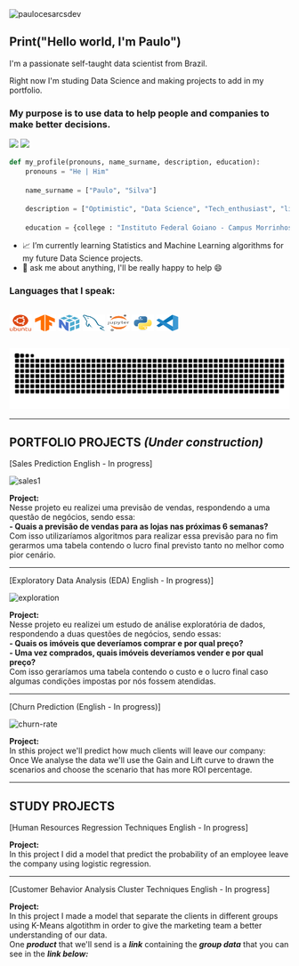 <img src="https://komarev.com/ghpvc/?username=paulocesarcsdev&color=yellow&style=flat-square" alt="paulocesarcsdev" />

<h2> Print("Hello world, I'm Paulo") </h2>

I'm a passionate self-taught data scientist from Brazil. 

Right now I'm studing Data Science and making projects to add in my portfolio.

<h3> My purpose is to use data to help people and companies to make better decisions.</h3>

<a href = "mailto:paulocesarcs.info@gmail.com"><img src="https://img.shields.io/badge/-Gmail-%23333?style=for-the-badge&logo=gmail&logoColor=white" target="_blank"></a>
<a href="https://www.linkedin.com/in/paulocearcs/" target="_blank"><img src="https://img.shields.io/badge/-LinkedIn-%230077B5?style=for-the-badge&logo=linkedin&logoColor=white" target="_blank"></a> 

```python
def my_profile(pronouns, name_surname, description, education):
    pronouns = "He | Him"
    
    name_surname = ["Paulo", "Silva"]
    
    description = ["Optimistic", "Data Science", "Tech_enthusiast", "life_learning"]
    
    education = {college : "Instituto Federal Goiano - Campus Morrinhos", year_start : 2018, year_end : 2022}  
```

- 📈 I’m currently learning Statistics and Machine Learning algorithms for my future Data Science projects.
- 💬  ask me about anything, I'll be really happy to help 😄

### Languages that I speak:
<div style="display: inline_block"><br>
  <img align="center" alt="Denis-Ub" height="30" width="40" src="https://github.com/devicons/devicon/blob/master/icons/ubuntu/ubuntu-plain-wordmark.svg">
  <img align="center" alt="Denis-TS" height="30" width="40" src="https://github.com/devicons/devicon/blob/master/icons/tensorflow/tensorflow-original.svg">
  <img align="center" alt="Denis-Numpy" height="30" width="40" src="https://github.com/devicons/devicon/blob/master/icons/numpy/numpy-original.svg">
  <img align="center" alt="Denis-SQL" height="30" width="40" src="https://github.com/devicons/devicon/blob/master/icons/mysql/mysql-original.svg">
  <img align="center" alt="Denis-Jup" height="30" width="40" src="https://github.com/devicons/devicon/blob/master/icons/jupyter/jupyter-original-wordmark.svg">
  <img align="center" alt="Denis-Python" height="30" width="40" src="https://raw.githubusercontent.com/devicons/devicon/master/icons/python/python-original.svg">
  <img align="center" alt="Denis-Vs" height="30" width="40" src="https://github.com/devicons/devicon/blob/master/icons/vscode/vscode-original.svg">

</div>
  
  ##
 
<div> 

  ![Snake animation](https://github.com/denisshiki/denisshiki/blob/output/github-contribution-grid-snake.svg)
 
</div>

___

## PORTFOLIO PROJECTS ***(Under construction)***


[Sales Prediction English - In progress] <br>

![sales1](https://user-images.githubusercontent.com/46419374/142772248-ab333a7b-71f8-43f0-a0ff-10a569378890.jpg)


**Project:** <br> Nesse projeto eu realizei uma previsão de vendas, respondendo a uma questão de negócios, sendo essa: <br>
<strong> - Quais a previsão de vendas para as lojas nas próximas 6 semanas? </strong><br>
Com isso utilizaríamos algoritmos para realizar essa previsão para no fim gerarmos uma tabela contendo o lucro final previsto tanto no melhor como pior cenário.
___

[Exploratory Data Analysis (EDA) English - In progress)] <br>

![exploration](https://user-images.githubusercontent.com/46419374/142772295-14daadd9-73e1-4e61-b524-cc4fc784b2f6.jpeg)

**Project:** <br> Nesse projeto eu realizei um estudo de análise exploratória de dados, respondendo a duas questões de negócios, sendo essas: <br>
<strong> - Quais os imóveis que deveríamos comprar e por qual preço? </strong><br>
<strong> - Uma vez comprados, quais imóveis deveríamos vender e por qual preço? </strong><br>
Com isso geraríamos uma tabela contendo o custo e o lucro final caso algumas condições impostas por nós fossem atendidas.
___

[Churn Prediction (English - In progress)] <br>

![churn-rate](https://user-images.githubusercontent.com/46419374/142772622-524c1d88-9561-44e3-a536-f1aa9d82e7fb.png)

**Project:** <br> In sthis project we'll  predict how much clients will leave our company: <br>
Once We analyse the data we'll use the Gain and Lift curve to drawn the scenarios and choose the scenario that has more ROI percentage.

___
## STUDY PROJECTS

[Human Resources Regression Techniques English - In progress] <br>

**Project:** <br> In this project I did a model that predict the probability of an employee leave the company using logistic regression.

___

[Customer Behavior Analysis Cluster Techniques English - In progress] <br>

**Project:** <br> In this project I made a model that separate the clients in different groups using K-Means algotithm in order to give the marketing team a better understanding of our data.<br> 
One ***product*** that we'll send is a ***link*** containing the ***group data*** that you can see in the ***link below:***<br>

<!---
--->
